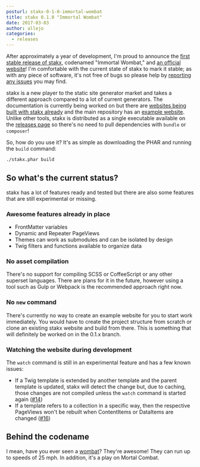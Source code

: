 ```yaml
---
posturl: stakx-0-1-0-immortal-wombat
title: stakx 0.1.0 "Immortal Wombat"
date: 2017-03-03
author: allejo
categories:
  - releases
---
```


After approximately a year of development, I'm proud to announce the [first stable release of stakx](https://github.com/stakx-io/stakx/releases/tag/v0.1.0), codenamed "Immortal Wombat," and [an official website](https://stakx.io/)! I'm comfortable with the current state of stakx to mark it stable; as with any piece of software, it's not free of bugs so please help by [reporting any issues](https://github.com/stakx-io/stakx/issues) you may find.

stakx is a new player to the static site generator market and takes a different approach compared to a lot of current generators. The documentation is currently being worked on but there are [websites being built with stakx already](https://github.com/search?utf8=%E2%9C%93&q=topic%3Astakx-website&type=Repositories&ref=searchresults) and the main repository has an [example website](https://github.com/stakx-io/stakx/tree/master/example). Unlike other tools, stakx is distributed as a single executable available on the [releases page](https://github.com/stakx-io/stakx/releases) so there's no need to pull dependencies with `bundle` or `composer`!

So, how do you use it? It's as simple as downloading the PHAR and running the `build` command:

```bash
./stakx.phar build
```

## So what's the current status?

stakx has a lot of features ready and tested but there are also some features that are still experimental or missing.

### Awesome features already in place

- FrontMatter variables
- Dynamic and Repeater PageViews
- Themes can work as submodules and can be isolated by design
- Twig filters and functions available to organize data

### No asset compilation

There's no support for compiling SCSS or CoffeeScript or any other superset languages. There are plans for it in the future, however using a tool such as Gulp or Webpack is the recommended approach right now.

### No `new` command

There's currently no way to create an example website for you to start work immediately. You would have to create the project structure from scratch or clone an existing stakx website and build from there. This is something that will definitely be worked on in the 0.1.x branch.

### Watching the website during development

The `watch` command is still in an experimental feature and has a few known issues:

- If a Twig template is extended by another template and the parent template is updated, stakx will detect the change but, due to caching, those changes are not compiled unless the `watch` command is started again ([#14](https://github.com/stakx-io/stakx/issues/14))
- If a template refers to a collection in a specific way, then the respective PageViews won't be rebuilt when ContentItems or DataItems are changed ([#16](https://github.com/stakx-io/stakx/issues/16))

## Behind the codename

I mean, have you ever seen a [wombat](https://en.wikipedia.org/wiki/Wombat)? They're awesome! They can run up to speeds of 25 mph. In addition, it's a play on Mortal Combat.
